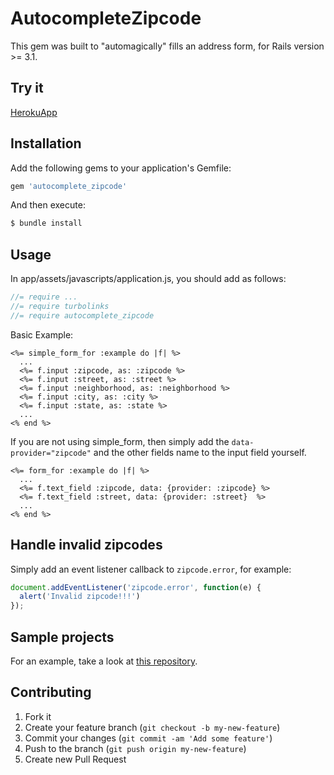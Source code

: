# AutocompleteZipcode

This gem was built to "automagically" fills an address form, for Rails version >= 3.1.

## Try it

[HerokuApp](http://autocompletezipcode.herokuapp.com)

## Installation

Add the following gems to your application's Gemfile:

```ruby
gem 'autocomplete_zipcode'
```

And then execute:

```bash
$ bundle install
```

## Usage

In app/assets/javascripts/application.js, you should add as follows:

```js
//= require ...
//= require turbolinks
//= require autocomplete_zipcode
```

Basic Example:

```erb
<%= simple_form_for :example do |f| %>
  ...
  <%= f.input :zipcode, as: :zipcode %>
  <%= f.input :street, as: :street %>
  <%= f.input :neighborhood, as: :neighborhood %>
  <%= f.input :city, as: :city %>
  <%= f.input :state, as: :state %>
  ...
<% end %>
```

If you are not using simple_form, then simply add the `data-provider="zipcode"` and the other fields name to the input field yourself.

```erb
<%= form_for :example do |f| %>
  ...
  <%= f.text_field :zipcode, data: {provider: :zipcode} %>
  <%= f.text_field :street, data: {provider: :street}  %>
  ...
<% end %>
```

## Handle invalid zipcodes

Simply add an event listener callback to `zipcode.error`, for example:

```js
document.addEventListener('zipcode.error', function(e) {
  alert('Invalid zipcode!!!')
});
```

## Sample projects

For an example, take a look at [this repository](https://github.com/marcelobarreto/autocomplete_zipcode_example).


## Contributing

1. Fork it
2. Create your feature branch (`git checkout -b my-new-feature`)
3. Commit your changes (`git commit -am 'Add some feature'`)
4. Push to the branch (`git push origin my-new-feature`)
5. Create new Pull Request

